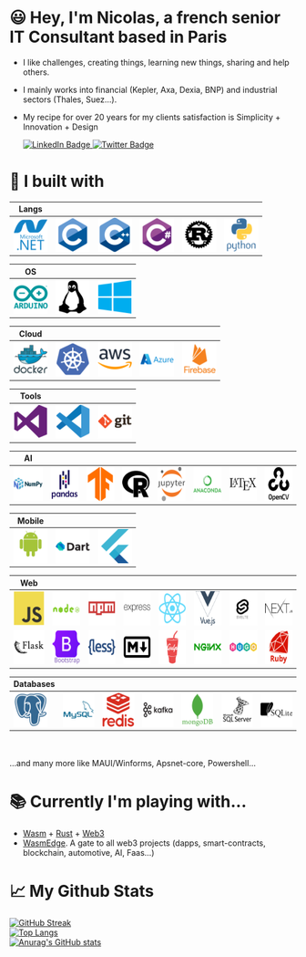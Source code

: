 # 😃 Hey, I'm Nicolas, a french senior IT Consultant based in Paris   

- I like challenges, creating things, learning new things, sharing and help others.
- I mainly works into financial (Kepler, Axa, Dexia, BNP) and industrial sectors (Thales, Suez…).   
- My recipe for over 20 years for my clients satisfaction is Simplicity + Innovation + Design 


  <a href="https://www.linkedin.com/in/nguinet/" rel="nofollow">
    <img src="https://img.shields.io/badge/LinkedIn-blue?style=for-the-badge&logo=linkedin&logoColor=white" alt="LinkedIn Badge"/>
  </a>  
  <a href="https://twitter.com/guinet_n">
    <img src="https://img.shields.io/badge/Twitter-blue?style=for-the-badge&logo=twitter&logoColor=white" alt="Twitter Badge"/>
  </a>

# 🚧 I built with

| Langs|      |      |      |      |      | 
| ---- | ---- | ---- | ---- | ---- | ---- | 
| <img src="https://github.com/devicons/devicon/blob/master/icons/dot-net/dot-net-plain-wordmark.svg" title="DotNet" alt="DotNet" style="width:60px; height:60px;max-width: 100%;"> | <img src="https://github.com/devicons/devicon/raw/master/icons/c/c-original.svg" title="C lang" alt="C lang" style="width:60px; height:60px;max-width: 100%;"> | <img src="https://github.com/devicons/devicon/blob/master/icons/cplusplus/cplusplus-original.svg" title="C++ lang" alt="C++ lang" style="width:60px; height:60px;max-width: 100%;"> | <img src="https://github.com/devicons/devicon/raw/master/icons/csharp/csharp-original.svg" title="C# lang" alt="C# lang" style="width:60px; height:60px;max-width: 100%;"> | <img src="https://github.com/devicons/devicon/blob/master/icons/rust/rust-plain.svg" title="rust" alt="rust" style="width:60px; height:60px;max-width: 100%;"> | <img src="https://github.com/devicons/devicon/blob/master/icons/python/python-original-wordmark.svg" title="python" alt="python" style="width:60px; height:60px;max-width: 100%;"> |

|  OS  |      |      |
| ---- | ---- | ---- |
| <img src="https://github.com/devicons/devicon/blob/master/icons/arduino/arduino-original-wordmark.svg" title="arduino" alt="arduino" style="width:60px; height:60px;max-width: 100%;"> | <img src="https://github.com/devicons/devicon/blob/master/icons/linux/linux-plain.svg" title="linux" alt="linux" style="width:60px; height:60px;max-width: 100%;"> | <img src="https://github.com/devicons/devicon/blob/master/icons/windows8/windows8-original.svg" title="windows" alt="windows" style="width:60px; height:60px;max-width: 100%;"> |

| Cloud|      |      |      |      |
| ---- | ---- | ---- | ---- | ---- |
| <img src="https://github.com/devicons/devicon/blob/master/icons/docker/docker-original-wordmark.svg" title="docker" alt="docker" style="width:60px; height:60px;max-width: 100%;"> | <img src="https://github.com/devicons/devicon/blob/master/icons/kubernetes/kubernetes-plain.svg" title="kubernetes" alt="kubernetes" style="width:60px; height:60px;max-width: 100%;"> | <img src="https://github.com/devicons/devicon/blob/master/icons/amazonwebservices/amazonwebservices-original-wordmark.svg" title="amazonwebservices" alt="amazonwebservices"  style="width:60px; height:60px;max-width: 100%;"> | <img src="https://github.com/devicons/devicon/blob/master/icons/azure/azure-original-wordmark.svg" title="azure" alt="azure" style="width:60px; height:60px;max-width: 100%;"> | <img src="https://github.com/devicons/devicon/blob/master/icons/firebase/firebase-plain-wordmark.svg" title="firebase" alt="firebase" style="width:60px; height:60px;max-width: 100%;">  |

| Tools|      |      |
| ---- | ---- | ---- |
| <img src="https://github.com/devicons/devicon/blob/master/icons/visualstudio/visualstudio-plain.svg" title="visualstudio" alt="visualstudio" style="width:60px; height:60px;max-width: 100%;"> | <img src="https://github.com/devicons/devicon/blob/master/icons/vscode/vscode-original.svg" title="vscode" alt="vscode" style="width:60px; height:60px;max-width: 100%;"> | <img src="https://github.com/devicons/devicon/blob/master/icons/git/git-original-wordmark.svg" title="Git" alt="Git" style="width:60px; height:60px;max-width: 100%;"> |

|  AI  |      |      |      |      |      |      |      |
| ---- | ---- | ---- | ---- | ---- | ---- | ---- | ---- | 
| <img src="https://github.com/devicons/devicon/blob/master/icons/numpy/numpy-original-wordmark.svg" title="numpy" alt="numpy" style="width:60px; height:60px;max-width: 100%;"> | <img src="https://github.com/devicons/devicon/blob/master/icons/pandas/pandas-original-wordmark.svg" title="pandas" alt="pandas" style="width:60px; height:60px;max-width: 100%;"> | <img src="https://github.com/devicons/devicon/blob/master/icons/tensorflow/tensorflow-original.svg" title="tensorflow" alt="tensorflow" style="width:60px; height:60px;max-width: 100%;"> | <img src="https://github.com/devicons/devicon/blob/master/icons/r/r-plain.svg" title="R lang" alt="R lang" style="width:60px; height:60px;max-width: 100%;"> | <img src="https://github.com/devicons/devicon/blob/master/icons/jupyter/jupyter-original-wordmark.svg" title="jupyter" alt="jupyter" style="width:60px; height:60px;max-width: 100%;"> | <img src="https://github.com/devicons/devicon/blob/master/icons/anaconda/anaconda-original-wordmark.svg" title="anaconda" alt="anaconda" style="width:60px; height:60px;max-width: 100%;"> | <img src="https://github.com/devicons/devicon/blob/master/icons/latex/latex-original.svg" title="latex" alt="latex" style="width:60px; height:60px;max-width: 100%;"> | <img src="https://github.com/devicons/devicon/blob/master/icons/opencv/opencv-plain-wordmark.svg" title="opencv" alt="opencv" style="width:60px; height:60px;max-width: 100%;"> |

|  Mobile    |      |      |
| ---- | ---- | ---- |
| <img src="https://github.com/devicons/devicon/blob/master/icons/android/android-original-wordmark.svg" title="android" alt="android" style="width:60px; height:60px;max-width: 100%;"> | <img src="https://github.com/devicons/devicon/blob/master/icons/dart/dart-original-wordmark.svg" title="dart" alt="dart" style="width:60px; height:60px;max-width: 100%;"> | <img src="https://github.com/devicons/devicon/blob/master/icons/flutter/flutter-original.svg" title="flutter" alt="flutter" style="width:60px; height:60px;max-width: 100%;"> | <img src="https://github.com/devicons/devicon/blob/master/icons/androidstudio/androidstudio-original-wordmark.svg" title="androidstudio" alt="androidstudio" style="width:60px;  height:60px;max-width: 100%;">|

|  Web |      |      |      |      |      |      |      |
| ---- | ---- | ---- | ---- | ---- | ---- | ---- | ---- |    
| <img src="https://github.com/devicons/devicon/blob/master/icons/javascript/javascript-original.svg" title="javascript" alt="javascript" style="width:60px; height:60px;max-width: 100%;"> | <img src="https://github.com/devicons/devicon/blob/master/icons/nodejs/nodejs-plain-wordmark.svg" title="nodejs" alt="nodejs" style="width:60px; height:60px;max-width: 100%;"> | <img src="https://github.com/devicons/devicon/blob/master/icons/npm/npm-original-wordmark.svg" title="npm" alt="npm" style="width:60px; height:60px;max-width: 100%;"> | <img src="https://github.com/devicons/devicon/blob/master/icons/express/express-original-wordmark.svg" title="express" alt="express" style="width:60px; height:60px;max-width: 100%;"> | <img src="https://github.com/devicons/devicon/blob/master/icons/react/react-original.svg" title="react" alt="react" style="width:60px; height:60px;max-width: 100%;"> | <img src="https://github.com/devicons/devicon/blob/master/icons/vuejs/vuejs-plain-wordmark.svg" title="vuejs" alt="vuejs" style="width:60px; height:60px;max-width: 100%;"> | <img src="https://github.com/devicons/devicon/blob/master/icons/svelte/svelte-plain-wordmark.svg" title="svelte" alt="svelte" style="width:60px; height:60px;max-width: 100%;"> | <img src="https://github.com/devicons/devicon/blob/master/icons/nextjs/nextjs-original-wordmark.svg" title="nextjs" alt="nextjs" style="width:60px; height:60px;max-width: 100%;"> | 
| <img src="https://github.com/devicons/devicon/blob/master/icons/flask/flask-original-wordmark.svg" title="flask" alt="flask" style="width:60px; height:60px;max-width: 100%;"> | <img src="https://github.com/devicons/devicon/blob/master/icons/bootstrap/bootstrap-original-wordmark.svg" title="bootstrap" alt="bootstrap" style="width:60px; height:60px;max-width: 100%;"> | <img src="https://github.com/devicons/devicon/blob/master/icons/less/less-plain-wordmark.svg" title="less" alt="less" style="width:60px; height:60px;max-width: 100%;"> | <img src="https://github.com/devicons/devicon/blob/master/icons/markdown/markdown-original.svg" title="markdown" alt="markdown" style="width:60px; height:60px;max-width: 100%;"> | <img src="https://github.com/devicons/devicon/blob/master/icons/gulp/gulp-plain.svg" title="gulp" alt="gulp" style="width:60px; height:60px;max-width: 100%;"> | <img src="https://github.com/devicons/devicon/blob/master/icons/nginx/nginx-original.svg" title="nginx" alt="nginx" style="width:60px; height:60px;max-width: 100%;"> | <img src="https://github.com/devicons/devicon/blob/master/icons/hugo/hugo-original-wordmark.svg" title="hugo" alt="hugo" style="width:60px; height:60px;max-width: 100%;"> | <img src="https://github.com/devicons/devicon/blob/master/icons/ruby/ruby-plain-wordmark.svg" title="ruby" alt="ruby" style="width:60px; height:60px;max-width: 100%;"> |

|  Databases    |      |      |      |      |      |      |
| ---- | ---- | ---- | ---- | ---- | ---- | ---- | 
| <img src="https://github.com/devicons/devicon/blob/master/icons/postgresql/postgresql-plain.svg" title="postgresql" alt="postgresql" style="width:60px; height:60px;max-width: 100%;"> | <img src="https://github.com/devicons/devicon/blob/master/icons/mysql/mysql-plain-wordmark.svg" title="mysql" alt="mysql" style="width:60px; height:60px;max-width: 100%;"> | <img src="https://github.com/devicons/devicon/blob/master/icons/redis/redis-plain-wordmark.svg" title="redis" alt="redis" style="width:60px; height:60px;max-width: 100%;"> | <img src="https://github.com/devicons/devicon/blob/master/icons/apachekafka/apachekafka-original-wordmark.svg" title="apachekafka" alt="apachekafka" style="width:60px;  height:60px;max-width: 100%;"> | <img src="https://github.com/devicons/devicon/blob/master/icons/mongodb/mongodb-plain-wordmark.svg" title="mongodb" alt="mongodb" style="width:60px; height:60px;max-width: 100%;"> | <img src="https://github.com/devicons/devicon/blob/master/icons/microsoftsqlserver/microsoftsqlserver-plain-wordmark.svg" title="microsoftsqlserver" alt="microsoftsqlserver"  style="width:60px; height:60px;max-width: 100%;"> | <img src="https://github.com/devicons/devicon/blob/master/icons/sqlite/sqlite-plain-wordmark.svg" title="sqlite" alt="sqlite" style="width:60px; height:60px;max-width: 100%;">|

<br/>
<br/>
…and many more like MAUI/Winforms, Apsnet-core, Powershell…

# 📚 Currently I'm playing with...
- [Wasm](https://webassembly.org/) + [Rust](https://developer.mozilla.org/en-US/docs/WebAssembly/Rust_to_wasm) + [Web3](https://web3.foundation/)
- [WasmEdge](https://www.secondstate.io/). A gate to all web3 projects (dapps, smart-contracts, blockchain, automotive, AI, Faas…)

# 📈 My Github Stats

[![GitHub Streak](http://github-readme-streak-stats.herokuapp.com?user=guinetn&theme=dark&background=000000)](https://git.io/streak-stats)
<br/>
[![Top Langs](https://github-readme-stats.vercel.app/api/top-langs/?username=guinetn&theme=vision-friendly-dark&layout=compact)](https://github.com/guinetn/github-readme-stats)
<br/>
[![Anurag's GitHub stats](https://github-readme-stats.vercel.app/api?username=guinetn&theme=codeSTACKr)](https://github.com/anuraghazra/github-readme-stats)

